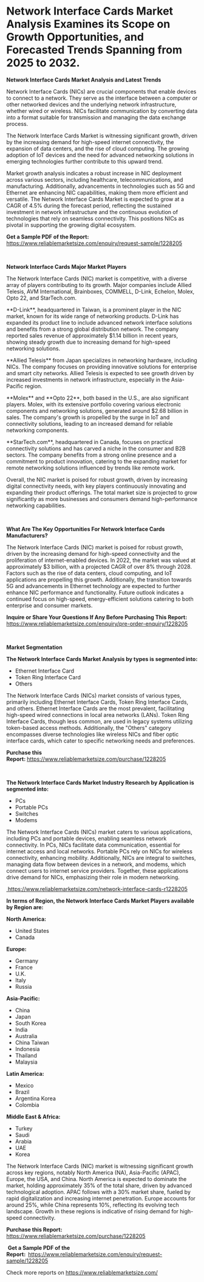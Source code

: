 <p><h1>Network Interface Cards Market Analysis Examines its Scope on Growth Opportunities, and Forecasted Trends Spanning from 2025 to 2032.</h1></p><p><strong>Network Interface Cards Market Analysis and Latest Trends</strong></p>
<p><p>Network Interface Cards (NICs) are crucial components that enable devices to connect to a network. They serve as the interface between a computer or other networked devices and the underlying network infrastructure, whether wired or wireless. NICs facilitate communication by converting data into a format suitable for transmission and managing the data exchange process. </p><p>The Network Interface Cards Market is witnessing significant growth, driven by the increasing demand for high-speed internet connectivity, the expansion of data centers, and the rise of cloud computing. The growing adoption of IoT devices and the need for advanced networking solutions in emerging technologies further contribute to this upward trend. </p><p>Market growth analysis indicates a robust increase in NIC deployment across various sectors, including healthcare, telecommunications, and manufacturing. Additionally, advancements in technologies such as 5G and Ethernet are enhancing NIC capabilities, making them more efficient and versatile. The Network Interface Cards Market is expected to grow at a CAGR of 4.5% during the forecast period, reflecting the sustained investment in network infrastructure and the continuous evolution of technologies that rely on seamless connectivity. This positions NICs as pivotal in supporting the growing digital ecosystem.</p></p>
<p><strong>Get a Sample PDF of the Report:&nbsp;</strong> <a href="https://www.reliablemarketsize.com/enquiry/request-sample/1228205?utm_campaign=1836&utm_medium=2&utm_source=Github&utm_content=ia&utm_term=10022025&utm_id=network-interface-cards">https://www.reliablemarketsize.com/enquiry/request-sample/1228205</a></p>
<p>&nbsp;</p>
<p><strong>Network Interface Cards Major Market Players</strong></p>
<p><p>The Network Interface Cards (NIC) market is competitive, with a diverse array of players contributing to its growth. Major companies include Allied Telesis, AVM International, Brainboxes, COMMELL, D-Link, Echelon, Molex, Opto 22, and StarTech.com.</p><p>**D-Link**, headquartered in Taiwan, is a prominent player in the NIC market, known for its wide range of networking products. D-Link has expanded its product line to include advanced network interface solutions and benefits from a strong global distribution network. The company reported sales revenue of approximately $1.14 billion in recent years, showing steady growth due to increasing demand for high-speed networking solutions. </p><p>**Allied Telesis** from Japan specializes in networking hardware, including NICs. The company focuses on providing innovative solutions for enterprise and smart city networks. Allied Telesis is expected to see growth driven by increased investments in network infrastructure, especially in the Asia-Pacific region.</p><p>**Molex** and **Opto 22**, both based in the U.S., are also significant players. Molex, with its extensive portfolio covering various electronic components and networking solutions, generated around $2.68 billion in sales. The company's growth is propelled by the surge in IoT and connectivity solutions, leading to an increased demand for reliable networking components.</p><p>**StarTech.com**, headquartered in Canada, focuses on practical connectivity solutions and has carved a niche in the consumer and B2B sectors. The company benefits from a strong online presence and a commitment to product innovation, catering to the expanding market for remote networking solutions influenced by trends like remote work.</p><p>Overall, the NIC market is poised for robust growth, driven by increasing digital connectivity needs, with key players continuously innovating and expanding their product offerings. The total market size is projected to grow significantly as more businesses and consumers demand high-performance networking capabilities.</p></p>
<p>&nbsp;</p>
<p><strong>What Are The Key Opportunities For Network Interface Cards Manufacturers?</strong></p>
<p><p>The Network Interface Cards (NIC) market is poised for robust growth, driven by the increasing demand for high-speed connectivity and the proliferation of internet-enabled devices. In 2022, the market was valued at approximately $3 billion, with a projected CAGR of over 8% through 2028. Factors such as the rise of data centers, cloud computing, and IoT applications are propelling this growth. Additionally, the transition towards 5G and advancements in Ethernet technology are expected to further enhance NIC performance and functionality. Future outlook indicates a continued focus on high-speed, energy-efficient solutions catering to both enterprise and consumer markets.</p></p>
<p><strong>Inquire or Share Your Questions If Any Before Purchasing This Report:</strong> <a href="https://www.reliablemarketsize.com/enquiry/pre-order-enquiry/1228205?utm_campaign=1836&utm_medium=2&utm_source=Github&utm_content=ia&utm_term=10022025&utm_id=network-interface-cards">https://www.reliablemarketsize.com/enquiry/pre-order-enquiry/1228205</a></p>
<p>&nbsp;</p>
<p><strong>Market Segmentation</strong></p>
<p><strong>The Network Interface Cards Market Analysis by types is segmented into:</strong></p>
<p><ul><li>Ethernet Interface Card</li><li>Token Ring Interface Card</li><li>Others</li></ul></p>
<p><p>The Network Interface Cards (NICs) market consists of various types, primarily including Ethernet Interface Cards, Token Ring Interface Cards, and others. Ethernet Interface Cards are the most prevalent, facilitating high-speed wired connections in local area networks (LANs). Token Ring Interface Cards, though less common, are used in legacy systems utilizing token-based access methods. Additionally, the "Others" category encompasses diverse technologies like wireless NICs and fiber optic interface cards, which cater to specific networking needs and preferences.</p></p>
<p><strong>Purchase this Report:&nbsp;</strong><a href="https://www.reliablemarketsize.com/purchase/1228205?utm_campaign=1836&utm_medium=2&utm_source=Github&utm_content=ia&utm_term=10022025&utm_id=network-interface-cards">https://www.reliablemarketsize.com/purchase/1228205</a></p>
<p>&nbsp;</p>
<p><strong>The Network Interface Cards Market Industry Research by Application is segmented into:</strong></p>
<p><ul><li>PCs</li><li>Portable PCs</li><li>Switches</li><li>Modems</li></ul></p>
<p><p>The Network Interface Cards (NICs) market caters to various applications, including PCs and portable devices, enabling seamless network connectivity. In PCs, NICs facilitate data communication, essential for internet access and local networks. Portable PCs rely on NICs for wireless connectivity, enhancing mobility. Additionally, NICs are integral to switches, managing data flow between devices in a network, and modems, which connect users to internet service providers. Together, these applications drive demand for NICs, emphasizing their role in modern networking.</p></p>
<p><a href="https://www.reliablemarketsize.com/network-interface-cards-r1228205?utm_campaign=1836&utm_medium=2&utm_source=Github&utm_content=ia&utm_term=10022025&utm_id=network-interface-cards">&nbsp;https://www.reliablemarketsize.com/network-interface-cards-r1228205</a></p>
<p><strong>In terms of Region, the Network Interface Cards Market Players available by Region are:</strong></p>
<p>
    <p> <strong> North America: </strong>
        <ul>
            <li>United States</li>
            <li>Canada</li>
        </ul>
        </p> 
    <p> <strong> Europe: </strong>
        <ul>
            <li>Germany</li>
            <li>France</li>
            <li>U.K.</li>
            <li>Italy</li>
            <li>Russia</li>
        </ul>
        </p> 
    <p> <strong> Asia-Pacific: </strong>
        <ul>
            <li>China</li>
            <li>Japan</li>
            <li>South Korea</li>
            <li>India</li>
            <li>Australia</li>
            <li>China Taiwan</li>
            <li>Indonesia</li>
            <li>Thailand</li>
            <li>Malaysia</li>
        </ul>
        </p> 
    <p> <strong> Latin America: </strong>
        <ul>
            <li>Mexico</li>
            <li>Brazil</li>
            <li>Argentina Korea</li>
            <li>Colombia</li>
        </ul>
        </p> 
    <p> <strong> Middle East & Africa: </strong>
        <ul>
            <li>Turkey</li>
            <li>Saudi</li>
            <li>Arabia</li>
            <li>UAE</li>
            <li>Korea</li>
        </ul>
    </p>
    </p>
<p><p>The Network Interface Cards (NIC) market is witnessing significant growth across key regions, notably North America (NA), Asia-Pacific (APAC), Europe, the USA, and China. North America is expected to dominate the market, holding approximately 35% of the total share, driven by advanced technological adoption. APAC follows with a 30% market share, fueled by rapid digitalization and increasing internet penetration. Europe accounts for around 25%, while China represents 10%, reflecting its evolving tech landscape. Growth in these regions is indicative of rising demand for high-speed connectivity.</p></p>
<p><strong>Purchase this Report: </strong><a href="https://www.reliablemarketsize.com/purchase/1228205?utm_campaign=1836&utm_medium=2&utm_source=Github&utm_content=ia&utm_term=10022025&utm_id=network-interface-cards">https://www.reliablemarketsize.com/purchase/1228205</a></p>
<p>&nbsp;<strong>Get a Sample PDF of the Report:&nbsp;&nbsp;</strong><a href="https://www.reliablemarketsize.com/enquiry/request-sample/1228205?utm_campaign=1836&utm_medium=2&utm_source=Github&utm_content=ia&utm_term=10022025&utm_id=network-interface-cards">https://www.reliablemarketsize.com/enquiry/request-sample/1228205</a></p>
<p><strong></strong></p>
<p>Check more reports on <a href="https://www.reliablemarketsize.com/?utm_campaign=1836&utm_medium=2&utm_source=Github&utm_content=ia&utm_term=10022025&utm_id=network-interface-cards">https://www.reliablemarketsize.com/</a></p>